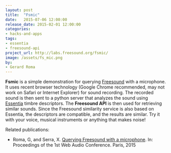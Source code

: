 ```yaml
---
layout: post
title:  "Fsmic"
date:   2015-07-06 12:00:00
release_date: 2015-02-01 12:00:00
categories: 
- hacks-and-apps
tags:
- essentia
- freesound-api 
project_url: http://labs.freesound.org/fsmic/
image: /assets/fs_mic.png
by: 
- Gerard Roma
---
```


**Fsmic** is a simple demonstration for querying [Freesound](http://www.freesound.org) with a microphone. It uses recent browser technology (Google Chrome recommended, may not work on Safari or Internet Explorer) for sound recording. The recorded sound is then sent to a python server that analyzes the sound using [Essentia](http://essentia.upf.edu)  timbre descriptors. The **Freesound API** is then used for retrieving similar sounds. Since the Freesound similarity service is also based on Essentia, the descriptors are compatible, and the results are similar. Try it with your voice, musical instruments or anything that makes noise!


Related publications:

- Roma, G, and Serra, X. [Querying Freesound with a microphone](http://mtg.upf.edu/node/3176). In: Proceedings of the 1st Web Audio Conference. Paris, 2015
